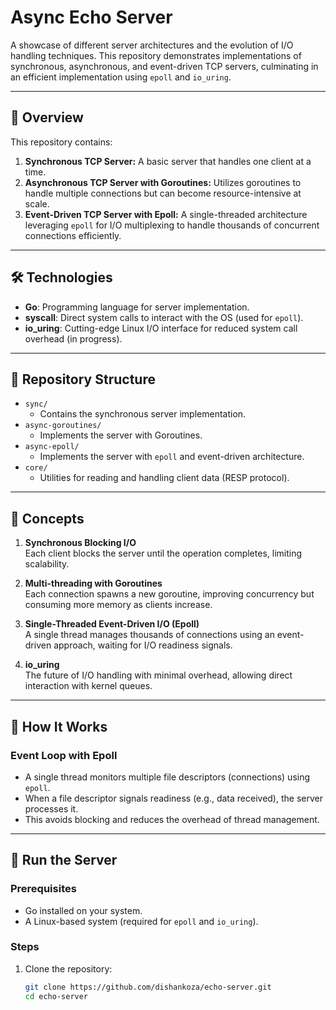 # Async Echo Server  

A showcase of different server architectures and the evolution of I/O handling techniques. This repository demonstrates implementations of synchronous, asynchronous, and event-driven TCP servers, culminating in an efficient implementation using `epoll` and `io_uring`.

---

## 🚀 Overview  

This repository contains:  
1. **Synchronous TCP Server:** A basic server that handles one client at a time.  
2. **Asynchronous TCP Server with Goroutines:** Utilizes goroutines to handle multiple connections but can become resource-intensive at scale.  
3. **Event-Driven TCP Server with Epoll:** A single-threaded architecture leveraging `epoll` for I/O multiplexing to handle thousands of concurrent connections efficiently.  

---

## 🛠️ Technologies  

- **Go**: Programming language for server implementation.  
- **syscall**: Direct system calls to interact with the OS (used for `epoll`).  
- **io_uring**: Cutting-edge Linux I/O interface for reduced system call overhead (in progress).  

---

## 📂 Repository Structure  

- `sync/`  
  - Contains the synchronous server implementation.  
- `async-goroutines/`  
  - Implements the server with Goroutines.  
- `async-epoll/`  
  - Implements the server with `epoll` and event-driven architecture.  
- `core/`  
  - Utilities for reading and handling client data (RESP protocol).  

---

## 🧠 Concepts  

1. **Synchronous Blocking I/O**  
   Each client blocks the server until the operation completes, limiting scalability.  

2. **Multi-threading with Goroutines**  
   Each connection spawns a new goroutine, improving concurrency but consuming more memory as clients increase.  

3. **Single-Threaded Event-Driven I/O (Epoll)**  
   A single thread manages thousands of connections using an event-driven approach, waiting for I/O readiness signals.  

4. **io_uring**  
   The future of I/O handling with minimal overhead, allowing direct interaction with kernel queues.  

---

## 📝 How It Works  

### Event Loop with Epoll  
- A single thread monitors multiple file descriptors (connections) using `epoll`.  
- When a file descriptor signals readiness (e.g., data received), the server processes it.  
- This avoids blocking and reduces the overhead of thread management.  

---

## 🚀 Run the Server  

### Prerequisites  
- Go installed on your system.  
- A Linux-based system (required for `epoll` and `io_uring`).  

### Steps  
1. Clone the repository:  
   ```bash
   git clone https://github.com/dishankoza/echo-server.git
   cd echo-server
